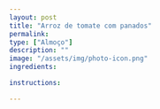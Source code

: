 ```yaml
---
layout: post
title: "Arroz de tomate com panados"
permalink: 
type: ["Almoço"]
description: ""
image: "/assets/img/photo-icon.png"
ingredients:

instructions:

---
```

